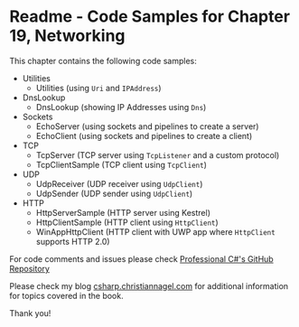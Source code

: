 # Readme - Code Samples for Chapter 19, Networking

This chapter contains the following code samples:

* Utilities
    * Utilities (using `Uri` and `IPAddress`)
* DnsLookup
    * DnsLookup (showing IP Addresses using `Dns`)
* Sockets
    * EchoServer (using sockets and pipelines to create a server)
    * EchoClient (using sockets and pipelines to create a client)
* TCP
    * TcpServer (TCP server using `TcpListener` and a custom protocol)
    * TcpClientSample (TCP client using `TcpClient`)
* UDP
    * UdpReceiver (UDP receiver using `UdpClient`)
    * UdpSender (UDP sender using `UdpClient`)
* HTTP
    * HttpServerSample (HTTP server using Kestrel)
    * HttpClientSample (HTTP client using `HttpClient`)
    * WinAppHttpClient (HTTP client with UWP app where `HttpClient` supports HTTP 2.0) 
 
For code comments and issues please check [Professional C#'s GitHub Repository](https://github.com/ProfessionalCSharp/ProfessionalCSharp2021)

Please check my blog [csharp.christiannagel.com](https://csharp.christiannagel.com "csharp.christiannagel.com") for additional information for topics covered in the book.

Thank you!